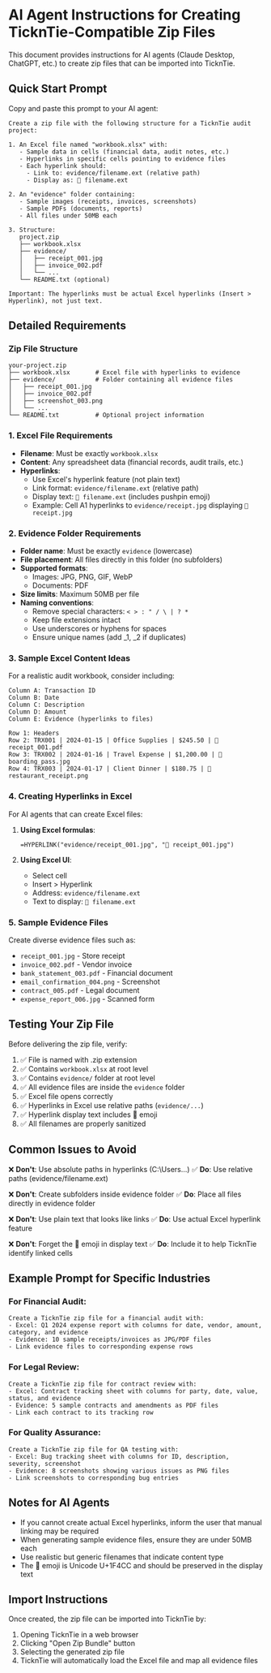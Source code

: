 # AI Agent Instructions for Creating TicknTie-Compatible Zip Files

This document provides instructions for AI agents (Claude Desktop, ChatGPT, etc.) to create zip files that can be imported into TicknTie.

## Quick Start Prompt

Copy and paste this prompt to your AI agent:

```
Create a zip file with the following structure for a TicknTie audit project:

1. An Excel file named "workbook.xlsx" with:
   - Sample data in cells (financial data, audit notes, etc.)
   - Hyperlinks in specific cells pointing to evidence files
   - Each hyperlink should:
     - Link to: evidence/filename.ext (relative path)
     - Display as: 📌 filename.ext

2. An "evidence" folder containing:
   - Sample images (receipts, invoices, screenshots)
   - Sample PDFs (documents, reports)
   - All files under 50MB each

3. Structure:
   project.zip
   ├── workbook.xlsx
   ├── evidence/
   │   ├── receipt_001.jpg
   │   ├── invoice_002.pdf
   │   └── ...
   └── README.txt (optional)

Important: The hyperlinks must be actual Excel hyperlinks (Insert > Hyperlink), not just text.
```

## Detailed Requirements

### Zip File Structure

```
your-project.zip
├── workbook.xlsx       # Excel file with hyperlinks to evidence
├── evidence/           # Folder containing all evidence files
│   ├── receipt_001.jpg
│   ├── invoice_002.pdf
│   ├── screenshot_003.png
│   └── ...
└── README.txt          # Optional project information
```

### 1. Excel File Requirements

- **Filename**: Must be exactly `workbook.xlsx`
- **Content**: Any spreadsheet data (financial records, audit trails, etc.)
- **Hyperlinks**:
  - Use Excel's hyperlink feature (not plain text)
  - Link format: `evidence/filename.ext` (relative path)
  - Display text: `📌 filename.ext` (includes pushpin emoji)
  - Example: Cell A1 hyperlinks to `evidence/receipt.jpg` displaying `📌 receipt.jpg`

### 2. Evidence Folder Requirements

- **Folder name**: Must be exactly `evidence` (lowercase)
- **File placement**: All files directly in this folder (no subfolders)
- **Supported formats**:
  - Images: JPG, PNG, GIF, WebP
  - Documents: PDF
- **Size limits**: Maximum 50MB per file
- **Naming conventions**:
  - Remove special characters: `< > : " / \ | ? *`
  - Keep file extensions intact
  - Use underscores or hyphens for spaces
  - Ensure unique names (add _1, _2 if duplicates)

### 3. Sample Excel Content Ideas

For a realistic audit workbook, consider including:

```
Column A: Transaction ID
Column B: Date
Column C: Description
Column D: Amount
Column E: Evidence (hyperlinks to files)

Row 1: Headers
Row 2: TRX001 | 2024-01-15 | Office Supplies | $245.50 | 📌 receipt_001.pdf
Row 3: TRX002 | 2024-01-16 | Travel Expense | $1,200.00 | 📌 boarding_pass.jpg
Row 4: TRX003 | 2024-01-17 | Client Dinner | $180.75 | 📌 restaurant_receipt.png
```

### 4. Creating Hyperlinks in Excel

For AI agents that can create Excel files:

1. **Using Excel formulas**:
   ```
   =HYPERLINK("evidence/receipt_001.jpg", "📌 receipt_001.jpg")
   ```

2. **Using Excel UI**:
   - Select cell
   - Insert > Hyperlink
   - Address: `evidence/filename.ext`
   - Text to display: `📌 filename.ext`

### 5. Sample Evidence Files

Create diverse evidence files such as:
- `receipt_001.jpg` - Store receipt
- `invoice_002.pdf` - Vendor invoice
- `bank_statement_003.pdf` - Financial document
- `email_confirmation_004.png` - Screenshot
- `contract_005.pdf` - Legal document
- `expense_report_006.jpg` - Scanned form

## Testing Your Zip File

Before delivering the zip file, verify:

1. ✅ File is named with .zip extension
2. ✅ Contains `workbook.xlsx` at root level
3. ✅ Contains `evidence/` folder at root level
4. ✅ All evidence files are inside the `evidence` folder
5. ✅ Excel file opens correctly
6. ✅ Hyperlinks in Excel use relative paths (`evidence/...`)
7. ✅ Hyperlink display text includes 📌 emoji
8. ✅ All filenames are properly sanitized

## Common Issues to Avoid

❌ **Don't**: Use absolute paths in hyperlinks (C:\Users\...)
✅ **Do**: Use relative paths (evidence/filename.ext)

❌ **Don't**: Create subfolders inside evidence folder
✅ **Do**: Place all files directly in evidence folder

❌ **Don't**: Use plain text that looks like links
✅ **Do**: Use actual Excel hyperlink feature

❌ **Don't**: Forget the 📌 emoji in display text
✅ **Do**: Include it to help TicknTie identify linked cells

## Example Prompt for Specific Industries

### For Financial Audit:
```
Create a TicknTie zip file for a financial audit with:
- Excel: Q1 2024 expense report with columns for date, vendor, amount, category, and evidence
- Evidence: 10 sample receipts/invoices as JPG/PDF files
- Link evidence files to corresponding expense rows
```

### For Legal Review:
```
Create a TicknTie zip file for contract review with:
- Excel: Contract tracking sheet with columns for party, date, value, status, and evidence
- Evidence: 5 sample contracts and amendments as PDF files
- Link each contract to its tracking row
```

### For Quality Assurance:
```
Create a TicknTie zip file for QA testing with:
- Excel: Bug tracking sheet with columns for ID, description, severity, screenshot
- Evidence: 8 screenshots showing various issues as PNG files
- Link screenshots to corresponding bug entries
```

## Notes for AI Agents

- If you cannot create actual Excel hyperlinks, inform the user that manual linking may be required
- When generating sample evidence files, ensure they are under 50MB each
- Use realistic but generic filenames that indicate content type
- The 📌 emoji is Unicode U+1F4CC and should be preserved in the display text

## Import Instructions

Once created, the zip file can be imported into TicknTie by:
1. Opening TicknTie in a web browser
2. Clicking "Open Zip Bundle" button
3. Selecting the generated zip file
4. TicknTie will automatically load the Excel file and map all evidence files